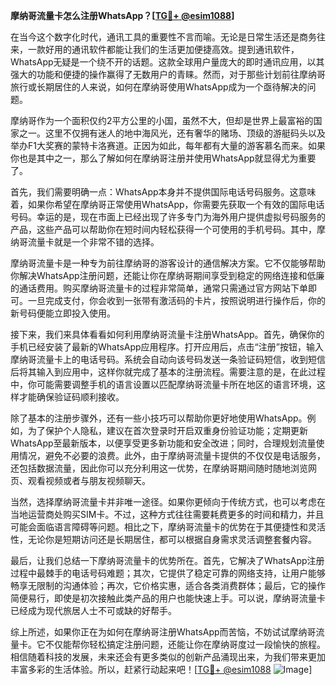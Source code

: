 **摩纳哥流量卡怎么注册WhatsApp？[[TG💪+ @esim1088](https://t.me/s/esim1088)]**

在当今这个数字化时代，通讯工具的重要性不言而喻。无论是日常生活还是商务往来，一款好用的通讯软件都能让我们的生活更加便捷高效。提到通讯软件，WhatsApp无疑是一个绕不开的话题。这款全球用户量庞大的即时通讯应用，以其强大的功能和便捷的操作赢得了无数用户的青睐。然而，对于那些计划前往摩纳哥旅行或长期居住的人来说，如何在摩纳哥使用WhatsApp成为一个亟待解决的问题。

摩纳哥作为一个面积仅约2平方公里的小国，虽然不大，但却是世界上最富裕的国家之一。这里不仅拥有迷人的地中海风光，还有奢华的赌场、顶级的游艇码头以及举办F1大奖赛的蒙特卡洛赛道。正因为如此，每年都有大量的游客慕名而来。如果你也是其中之一，那么了解如何在摩纳哥注册并使用WhatsApp就显得尤为重要了。

首先，我们需要明确一点：WhatsApp本身并不提供国际电话号码服务。这意味着，如果你希望在摩纳哥正常使用WhatsApp，你需要先获取一个有效的国际电话号码。幸运的是，现在市面上已经出现了许多专门为海外用户提供虚拟号码服务的产品，这些产品可以帮助你在短时间内轻松获得一个可使用的手机号码。其中，摩纳哥流量卡就是一个非常不错的选择。

摩纳哥流量卡是一种专为前往摩纳哥的游客设计的通信解决方案。它不仅能够帮助你解决WhatsApp注册问题，还能让你在摩纳哥期间享受到稳定的网络连接和低廉的通话费用。购买摩纳哥流量卡的过程非常简单，通常只需通过官方网站下单即可。一旦完成支付，你会收到一张带有激活码的卡片，按照说明进行操作后，你的新号码便能立即投入使用。

接下来，我们来具体看看如何利用摩纳哥流量卡注册WhatsApp。首先，确保你的手机已经安装了最新的WhatsApp应用程序。打开应用后，点击“注册”按钮，输入摩纳哥流量卡上的电话号码。系统会自动向该号码发送一条验证码短信，收到短信后将其输入到应用中，这样你就完成了基本的注册流程。需要注意的是，在此过程中，你可能需要调整手机的语言设置以匹配摩纳哥流量卡所在地区的语言环境，这样才能确保验证码顺利接收。

除了基本的注册步骤外，还有一些小技巧可以帮助你更好地使用WhatsApp。例如，为了保护个人隐私，建议在首次登录时开启双重身份验证功能；定期更新WhatsApp至最新版本，以便享受更多新功能和安全改进；同时，合理规划流量使用情况，避免不必要的浪费。此外，由于摩纳哥流量卡提供的不仅仅是电话服务，还包括数据流量，因此你可以充分利用这一优势，在摩纳哥期间随时随地浏览网页、观看视频或者与朋友视频聊天。

当然，选择摩纳哥流量卡并非唯一途径。如果你更倾向于传统方式，也可以考虑在当地运营商处购买SIM卡。不过，这种方式往往需要耗费更多的时间和精力，并且可能会面临语言障碍等问题。相比之下，摩纳哥流量卡的优势在于其便捷性和灵活性，无论你是短期访问还是长期居住，都可以根据自身需求灵活调整套餐内容。

最后，让我们总结一下摩纳哥流量卡的优势所在。首先，它解决了WhatsApp注册过程中最棘手的电话号码难题；其次，它提供了稳定可靠的网络支持，让用户能够畅享无限制的沟通体验；再次，它价格实惠，适合各类消费群体；最后，它的操作简便易行，即使是初次接触此类产品的用户也能快速上手。可以说，摩纳哥流量卡已经成为现代旅居人士不可或缺的好帮手。

综上所述，如果你正在为如何在摩纳哥注册WhatsApp而苦恼，不妨试试摩纳哥流量卡。它不仅能帮你轻松搞定注册问题，还能让你在摩纳哥度过一段愉快的旅程。相信随着科技的发展，未来还会有更多类似的创新产品涌现出来，为我们带来更加丰富多彩的生活体验。所以，赶紧行动起来吧！[[TG💪+ @esim1088](https://t.me/s/esim1088) ![Image](https://i.postimg.cc/4NQfJmqS/Snipaste-2025-05-13-00-14-12.png)]